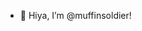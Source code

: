 - 👋 Hiya, I’m @muffinsoldier!
<!---
muffinsoldier/muffinsoldier is a ✨ special ✨ repository because its `README.md` (this file) appears on your GitHub profile.
You can click the Preview link to take a look at your changes.
--->
